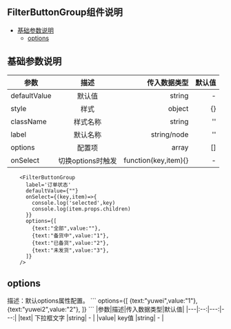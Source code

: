 ## FilterButtonGroup组件说明 
- [基础参数说明](#1)
  - [options](#11)

<h2 id="1">基础参数说明</h2>

|参数|描述|传入数据类型|默认值|
|---|:--:|---:|---:|
|defaultValue|默认值|string| - |
|style|样式|object| {} |
|className|样式名称|string| '' |
|label|默认名称|string/node| '' |
|options|配置项|array | [] |
|onSelect|切换options时触发| function(key,item){} |-|

```
    <FilterButtonGroup
      label='订单状态'
      defaultValue={""}
      onSelect={(key,item)=>{
        console.log('selected',key)
        console.log(item.props.children)
      }}
      options={[
        {text:"全部",value:""},
        {text:"备货中",value:"1"},
        {text:"已备货",value:"2"},
        {text:"未发货",value:"3"},
      ]}
    />
```

<h2 id="11">options</h2>
描述：默认options属性配置。
```
  options={[
    {text:"yuwei",value:"1"},
    {text:"yuwei2",value:"2"},
  ]}
```
|参数|描述|传入数据类型|默认值|
|---|:--:|---:|---:|
|text| 下拉框文字  |string| - |
|value| key值 |string| - |